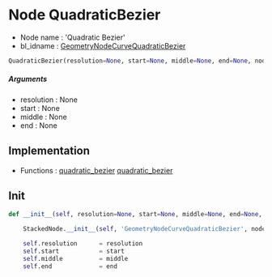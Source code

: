 # Node QuadraticBezier

- Node name : 'Quadratic Bezier'
- bl_idname : [GeometryNodeCurveQuadraticBezier](https://docs.blender.org/api/current/bpy.types.GeometryNodeCurveQuadraticBezier.html)


``` python
QuadraticBezier(resolution=None, start=None, middle=None, end=None, node_label=None, node_color=None)
```
##### Arguments

- resolution : None
- start : None
- middle : None
- end : None

## Implementation

- Functions : [quadratic_bezier](/docs/GeoNodes/GeoNodesTree.md#quadratic_bezier) [quadratic_bezier](/docs/GeoNodes/GeoNodesTree.md#quadratic_bezier)

## Init

``` python
def __init__(self, resolution=None, start=None, middle=None, end=None, node_label=None, node_color=None):

    StackedNode.__init__(self, 'GeometryNodeCurveQuadraticBezier', node_label=node_label, node_color=node_color)

    self.resolution      = resolution
    self.start           = start
    self.middle          = middle
    self.end             = end
```
